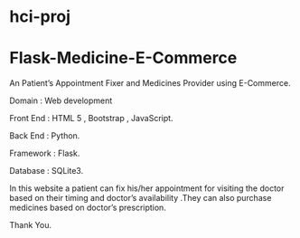 # hci-proj
# Flask-Medicine-E-Commerce
An Patient’s Appointment Fixer and Medicines Provider using E-Commerce.

Domain    : Web development

Front End : HTML 5 , Bootstrap , JavaScript.

Back End  : Python.

Framework : Flask.

Database  : SQLite3.

  In this website a patient can fix his/her appointment for visiting the
doctor based on their timing and doctor’s availability .They can also
purchase medicines based on doctor’s prescription.

  
  
  Thank You.
